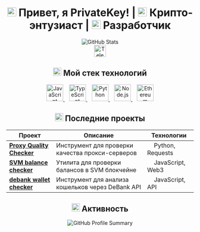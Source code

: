 <div align="center">
  <h1>
    <img src="https://cdn-icons-gif.flaticon.com/12744/12744452.gif" width="24"> Привет, я PrivateKey! | 
    <img src="https://cdn-icons-png.flaticon.com/128/5675/5675014.png" width="24"> Крипто-энтузиаст | 
    <img src="https://cdn-icons-png.flaticon.com/128/2409/2409387.png" width="24"> Разработчик
  </h1>
</div>

<div align="center">
  <img src="https://github-readme-stats.vercel.app/api?username=privatekey7&show_icons=true&theme=radical&hide_border=true&bg_color=0D1117&title_color=1E90FF&icon_color=1E90FF&text_color=FFFFFF" alt="GitHub Stats" />
</div>

<div align="center">
  <a href="https://t.me/privatekey7">
    <img src="https://cdn-icons-png.flaticon.com/128/3670/3670070.png" width="32" height="32" alt="Telegram"/>
  </a>
</div>

<div align="center">
  <h2><img src="https://cdn-icons-png.flaticon.com/128/2721/2721287.png" width="22"> Мой стек технологий</h2>
</div>

<div align="center">
  <a href="https://developer.mozilla.org/en-US/docs/Web/JavaScript">
    <img src="https://cdn-icons-png.flaticon.com/128/5968/5968292.png" alt="JavaScript" width="45" height="45" />
  </a>&nbsp;&nbsp;
  <a href="https://www.typescriptlang.org/">
    <img src="https://cdn-icons-png.flaticon.com/128/5968/5968381.png" alt="TypeScript" width="45" height="45" />
  </a>&nbsp;&nbsp;
  <a href="https://www.python.org/">
    <img src="https://cdn-icons-png.flaticon.com/128/5968/5968350.png" alt="Python" width="45" height="45" />
  </a>&nbsp;&nbsp;
  <a href="https://nodejs.org/">
    <img src="https://cdn-icons-png.flaticon.com/128/5968/5968322.png" alt="Node.js" width="45" height="45" />
  </a>&nbsp;&nbsp;
  <a href="https://ethereum.org/">
    <img src="https://cdn-icons-png.flaticon.com/128/7016/7016523.png" alt="Ethereum" width="45" height="45" />
  </a>
</div>

<div align="center">
  <h2><img src="https://cdn-icons-png.flaticon.com/128/2621/2621303.png" width="22"> Последние проекты</h2>
</div>

<div align="center">

| Проект | Описание | Технологии |
| ------ | -------- | ---------- |
| [**Proxy Quality Checker**](https://github.com/privatekey7/Proxy-Quality-Checker) | Инструмент для проверки качества прокси-серверов | <img src="https://cdn-icons-png.flaticon.com/128/5968/5968350.png" width="14"/> Python, Requests |
| [**SVM balance checker**](https://github.com/privatekey7/SVM_balance_checker) | Утилита для проверки балансов в SVM блокчейне | <img src="https://cdn-icons-png.flaticon.com/128/5968/5968292.png" width="14"/> JavaScript, Web3 |
| [**debank wallet checker**](https://github.com/privatekey7/debank-wallet-checker) | Инструмент для анализа кошельков через DeBank API | <img src="https://cdn-icons-png.flaticon.com/128/5968/5968292.png" width="14"/> JavaScript, API |

</div>

<div align="center">
  <h2><img src="https://cdn-icons-png.flaticon.com/128/2255/2255206.png" width="22"> Активность</h2>
</div>

<div align="center">
  <img src="https://github-profile-summary-cards.vercel.app/api/cards/profile-details?username=privatekey7&theme=tokyonight" alt="GitHub Profile Summary" />
</div>